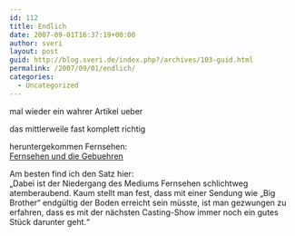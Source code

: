 ```yaml
---
id: 112
title: Endlich
date: 2007-09-01T16:37:19+00:00
author: sveri
layout: post
guid: http://blog.sveri.de/index.php?/archives/103-guid.html
permalink: /2007/09/01/endlich/
categories:
  - Uncategorized
---
```

mal wieder ein wahrer Artikel ueber
  
das mittlerweile fast komplett richtig 
  
heruntergekommen Fernsehen:  
[Fernsehen und die Gebuehren](http://www.heise.de/tp/r4/artikel/26/26070/1.html "Fernsehen und die Gebuehren")

Am besten find ich den Satz hier:  
&#8222;Dabei ist der Niedergang des Mediums Fernsehen schlichtweg atemberaubend. Kaum stellt man fest, dass mit einer Sendung wie &#8222;Big Brother&#8220; endgültig der Boden erreicht sein müsste, ist man gezwungen zu erfahren, dass es mit der nächsten Casting-Show immer noch ein gutes Stück darunter geht.&#8220;